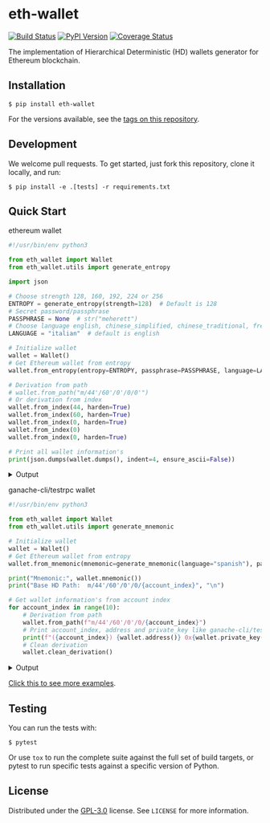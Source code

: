 # eth-wallet

[![Build Status](https://travis-ci.org/meherett/eth-wallet.svg?branch=master)](https://travis-ci.org/meherett/eth-wallet)
[![PyPI Version](https://img.shields.io/pypi/v/eth-wallet.svg?color=blue)](https://pypi.org/project/eth-wallet)
[![Coverage Status](https://coveralls.io/repos/github/meherett/eth-wallet/badge.svg?branch=master)](https://coveralls.io/github/meherett/eth-wallet?branch=master)

The implementation of Hierarchical Deterministic (HD) wallets generator for Ethereum blockchain.

## Installation

```
$ pip install eth-wallet
```

For the versions available, see the [tags on this repository](https://github.com/meherett/eth-wallet/tags).

## Development

We welcome pull requests. To get started, just fork this repository, clone it locally, and run:

```
$ pip install -e .[tests] -r requirements.txt
```

## Quick Start

ethereum wallet

```python
#!/usr/bin/env python3

from eth_wallet import Wallet
from eth_wallet.utils import generate_entropy

import json

# Choose strength 128, 160, 192, 224 or 256
ENTROPY = generate_entropy(strength=128)  # Default is 128
# Secret password/passphrase
PASSPHRASE = None  # str("meherett")
# Choose language english, chinese_simplified, chinese_traditional, french, italian, japanese, korean or spanish
LANGUAGE = "italian"  # default is english

# Initialize wallet
wallet = Wallet()
# Get Ethereum wallet from entropy
wallet.from_entropy(entropy=ENTROPY, passphrase=PASSPHRASE, language=LANGUAGE)

# Derivation from path
# wallet.from_path("m/44'/60'/0'/0/0'")
# Or derivation from index
wallet.from_index(44, harden=True)
wallet.from_index(60, harden=True)
wallet.from_index(0, harden=True)
wallet.from_index(0)
wallet.from_index(0, harden=True)

# Print all wallet information's
print(json.dumps(wallet.dumps(), indent=4, ensure_ascii=False))
```

<details>
  <summary>Output</summary><br/>

```json5
{
    "entropy": "dd1bd1610ad21cc7378b33a2fb0780ba",
    "mnemonic": "stizzoso succoso fuggente austria buca icona stufo impiego planare spedire svedese luppolo",
    "language": "italian",
    "passphrase": null,
    "seed": "030cfa72163e50ab30b7b777a740cf9b81132db32dbe5586db300929d44883c600cfbba441e91b7acbf43d2efa743e6e28eef6af8da5313a4cc2efc702471697",
    "root_private_key": "ca1b05291e99e4f8a4dbd1c694b983a5f37c90737481ac0357492a2d7fb6c4a62546aad67bc9e963d659c49114f64cdb56b9ff69800daa4c6add97665613b697",
    "root_public_key": "64fb2d43d9b3cebe7833ef08b642e135642f67aced2afcb9bf2a2f2e0d089ddbca8f5daf77fa501bb5b046f1c2e1399b72a5fb53d10baa8701deee2200da81c0",
    "uncompressed": "711c954c41932b8ee6743d3370e1457be654c2a3e9ad2fb73edb36c5ec40fa299a0b3cf5e44c985097dfcd0bd0051781262a6cb7997c5b8c5aed1b9be8765d05",
    "compressed": "03711c954c41932b8ee6743d3370e1457be654c2a3e9ad2fb73edb36c5ec40fa29",
    "chain_code": "bc93dd52faeed3c7f254dabb87f8d6f021f1ea7eaf2819769799cc473314f031",
    "private_key": "7a5c1e516c339b88e3b37209cbaada31bc6dde3eef5590b6cab952be13722671",
    "public_key": "03711c954c41932b8ee6743d3370e1457be654c2a3e9ad2fb73edb36c5ec40fa29",
    "wif": "L1KZaDq2uRkYrX1f9aLLn5MCwrp5FNjyGAUkXz3detCet2PbfCmL",
    "finger_print": "619eed36",
    "path": "m/44'/60'/0'/0/0'",
    "address": "0x093e9Fc7e162B097bAea14a4a63B0F3D35530494",
    "serialized": {
        "private_key_hex": "0488ade405afd9d7d180000000bc93dd52faeed3c7f254dabb87f8d6f021f1ea7eaf2819769799cc473314f031007a5c1e516c339b88e3b37209cbaada31bc6dde3eef5590b6cab952be13722671",
        "public_key_hex": "0488b21e05afd9d7d180000000bc93dd52faeed3c7f254dabb87f8d6f021f1ea7eaf2819769799cc473314f03103711c954c41932b8ee6743d3370e1457be654c2a3e9ad2fb73edb36c5ec40fa29",
        "private_key_base58": "xprvA3iex88bZnGj3xL5FLCGRxDER6zU7opAcpBmeaSghX3HW5fTwM1iGVenooA91TvwiWDaztbVQKGVJDQuaeoJyW7agqzJpoTyg7jYkokvTet",
        "public_key_base58": "xpub6Gi1MdfVQ9q2GSQYMMjGo69xy8pxXGY1z37NSxrJFraGNszcUtKxpHyGf64aPrRhtRsumxod1ygu2xmSkSFby1VSaAohJseCsEss4mWutYi"
    }
}
```
</details>

ganache-cli/testrpc wallet

```python
#!/usr/bin/env python3

from eth_wallet import Wallet
from eth_wallet.utils import generate_mnemonic

# Initialize wallet
wallet = Wallet()
# Get Ethereum wallet from entropy
wallet.from_mnemonic(mnemonic=generate_mnemonic(language="spanish"), passphrase=None)

print("Mnemonic:", wallet.mnemonic())
print("Base HD Path:  m/44'/60'/0'/0/{account_index}", "\n")

# Get wallet information's from account index
for account_index in range(10):
    # Derivation from path
    wallet.from_path(f"m/44'/60'/0'/0/{account_index}")
    # Print account_index, address and private_key like ganache-cli/testrpc
    print(f"({account_index}) {wallet.address()} 0x{wallet.private_key()}")
    # Clean derivation
    wallet.clean_derivation()
```

<details>
  <summary>Output</summary><br/>

```shell script
Mnemonic: barro fresa ocre glaciar peldaño juzgar líquido fuente fatiga empate revés careta
Base HD Path:  m/44'/60'/0'/0/{account_index} 

(0) 0x7E323A9081B3dF1883DDc41C2104Ff1294721131 0xa1d9d231285a47de647664ee85628d26a59d78f6a386a25b0e203a98a3119ba1
(1) 0x7D62e231Cc747f92b8E759e4d55907B3cA288cC5 0x9d23fd86d51c64aa6c9fa78ec0d54bb95189ad20514615f43576d64dc5df6a08
(2) 0x339887398877CE42f9a01849F6a30021969B9833 0x8e788633678a171f766efcb365a4673861909a59fb6096e2bbc135a9f8de0fee
(3) 0x264a8E2A745af7548d0052f9e16C61F0D900c0E4 0x99085cf6e11b87231368e411a92d1f7215b54dfb775615135fe9ced38e1b0a2e
(4) 0xC2806f4A4055417C816Ae417ffD2Ba1beb0751fc 0xea9feb763c3f494e9664b7548c58c85a307aaf7f5862f79a78f90707e4936451
(5) 0x01Ed66b394b9c177E7E4fBbD698bedDc639C5B31 0xf544dba64b769086b1987fb642a2f09793e869b304979c033f3c90284c7384fc
(6) 0xF483edE8f1d8243Bb74931f15e89Fd0Bb040D18E 0xc47fcc8c526b48c541d414f52907e0c5b6a1e96bed9625de88b203213c3ebde6
(7) 0xf7de9d4b01E21AfF7509420D4C3eC9A14f280511 0x87c4d50bf10f0fa7729c632056b41ecd3b3b4f203f675ff9094e4de12aff3fd8
(8) 0xb4c74eC460be14B18865C0b2eddD1F63B4cBCF03 0xab1976c54014f65c28c9976c9f2d6c71d9c848ea9620927c162e12fa8d5686e3
(9) 0x095d5E698407b67270d24589CF0Af5458Ca783b0 0x24ff1176fd9c18c1a36efb6c15474567ffe2d71251876739fe787395092cd895
```
</details>

[Click this to see more examples](https://github.com/meherett/eth-wallet/blob/master/examples).

## Testing

You can run the tests with:

```
$ pytest
```

Or use `tox` to run the complete suite against the full set of build targets, or pytest to run specific 
tests against a specific version of Python.

## License

Distributed under the [GPL-3.0](https://github.com/meherett/eth-wallet/blob/master/LICENSE) license. See ``LICENSE`` for more information.
